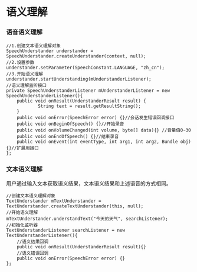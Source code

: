 # 语义理解

### 语音语义理解

    //1.创建文本语义理解对象
    SpeechUnderstander understander = SpeechUnderstander.createUnderstander(context, null);
    //2.设置参数
    understander.setParameter(SpeechConstant.LANGUAGE, "zh_cn");
    //3.开始语义理解
    understander.startUnderstanding(mUnderstanderListener);
    //语义理解监听接口
    private SpeechUnderstanderListener mUnderstanderListener = new SpeechUnderstanderListener(){
        public void onResult(UnderstanderResult result) { 
			    String text = result.getResultString();	
        }
	    public void onError(SpeechError error) {}//会话发生错误回调接口
	    public void onBeginOfSpeech() {}//开始录音
	    public void onVolumeChanged(int volume, byte[] data){} //音量值0~30
	    public void onEndOfSpeech() {}//结束录音
	    public void onEvent(int eventType, int arg1, int arg2, Bundle obj) {}//扩展用接口
    };


### 文本语义理解

用户通过输入文本获取语义结果，文本语义结果和上述语音的方式相同。

    //创建文本语义理解对象
    TextUnderstander mTextUnderstander = TextUnderstander.createTextUnderstander(this, null); 
    //开始语义理解
    mTextUnderstander.understandText("今天的天气", searchListener);
    //初始化监听器
    TextUnderstanderListener searchListener = new TextUnderstanderListener(){
        //语义结果回调
	    public void onResult(UnderstanderResult result){}
	    //语义错误回调
	    public void onError(SpeechError error) {}
    }; 

